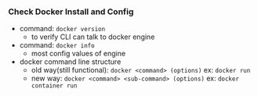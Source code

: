 ### Check Docker Install and Config

  * command: `docker version`
    * to verify CLI can talk to docker engine
  * command: `docker info`
    * most config values of engine
  * docker command line structure
    * old way(still functional): `docker <command> (options)`
    ex: `docker run`
    * new way: `docker <command> <sub-command> (options)`
    ex: `docker container run`